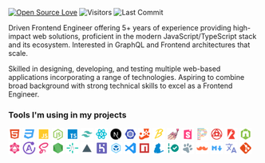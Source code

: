 [![Open Source Love](https://badges.frapsoft.com/os/v2/open-source.svg?v=103)](https://github.com/createdbymahmood)
<img alt="Visitors" src="https://komarev.com/ghpvc/?username=createdbymahmood&style=flat&labelColor=black&logo=github&label=PROFILE+VIEWS&color=29bf12"/>
<img alt="Last Commit" src="https://img.shields.io/github/last-commit/createdbymahmood/createdbymahmood?logo=markdown&label=LAST+UPDATE&color=29bf12&style=flat">


Driven Frontend Engineer offering 5+ years of experience providing high-impact web solutions, proficient in the modern JavaScript/TypeScript stack and its ecosystem. Interested in GraphQL and Frontend architectures that scale.

Skilled in designing, developing, and testing multiple web-based applications incorporating a range of technologies.
Aspiring to combine broad background with strong technical skills to excel as a Frontend Engineer.

### Tools I'm using in my projects

<p align="left">

<img  src="https://raw.githubusercontent.com/PKief/vscode-material-icon-theme/main/icons/html.svg"  alt="html"  width="25"  height="25"  />

<img  src="https://raw.githubusercontent.com/PKief/vscode-material-icon-theme/main/icons/css.svg"  alt="css"  width="25"  height="25"  />

<img  src="https://raw.githubusercontent.com/PKief/vscode-material-icon-theme/main/icons/javascript.svg"  alt="javascript"  width="25"  height="25"  />

<img  src="https://raw.githubusercontent.com/PKief/vscode-material-icon-theme/main/icons/nodejs.svg"  alt="node-js"  width="25"  height="25"  />

<img  src="https://raw.githubusercontent.com/PKief/vscode-material-icon-theme/main/icons/typescript.svg"  alt="typescript"  width="25"  height="25"  />

<img  src="https://raw.githubusercontent.com/PKief/vscode-material-icon-theme/main/icons/tailwindcss.svg"  alt="tailwindcss"  width="25"  height="25"  />

<img  src="https://raw.githubusercontent.com/PKief/vscode-material-icon-theme/main/icons/react.svg"  alt="react"  width="25"  height="25"  />

<img  src="https://raw.githubusercontent.com/vscode-icons/vscode-icons/master/icons/file_type_light_next.svg"  alt="next js"  width="25"  height="25"  />

<img  src="https://raw.githubusercontent.com/PKief/vscode-material-icon-theme/main/icons/eslint.svg"  alt="eslint"  width="25"  height="25"  />

<img  src="https://raw.githubusercontent.com/PKief/vscode-material-icon-theme/main/icons/jest.svg"  alt="jest"  width="25"  height="25"  />

<img  src="https://raw.githubusercontent.com/PKief/vscode-material-icon-theme/main/icons/babel.svg"  alt="babel"  width="25"  height="25"  />

<img  src="https://raw.githubusercontent.com/vscode-icons/vscode-icons/master/icons/file_type_styled.svg"  alt="styled components"  width="25"  height="25"  />

<img  src="https://raw.githubusercontent.com/PKief/vscode-material-icon-theme/main/icons/storybook.svg"  alt="storybook"  width="25"  height="25"  />

<img  src="https://raw.githubusercontent.com/PKief/vscode-material-icon-theme/main/icons/prettier.svg"  alt="prettier"  width="25"  height="25"  />

<img  src="https://raw.githubusercontent.com/PKief/vscode-material-icon-theme/main/icons/postcss.svg"  alt="postcss"  width="25"  height="25"  />

<img  src="https://raw.githubusercontent.com/PKief/vscode-material-icon-theme/main/icons/rollup.svg"  alt="rollup"  width="25"  height="25"  />

<img  src="https://raw.githubusercontent.com/PKief/vscode-material-icon-theme/main/icons/nodemon.svg"  alt="nodemon"  width="25"  height="25"  />

<img  src="https://raw.githubusercontent.com/PKief/vscode-material-icon-theme/main/icons/graphql.svg"  alt="graphql"  width="25"  height="25"  />

<img  src="https://raw.githubusercontent.com/PKief/vscode-material-icon-theme/main/icons/apollo.svg"  alt="apollo"  width="25"  height="25"  />

<img  src="https://raw.githubusercontent.com/PKief/vscode-material-icon-theme/main/icons/sass.svg"  alt="sass"  width="25"  height="25"  />

<img  src="https://raw.githubusercontent.com/PKief/vscode-material-icon-theme/main/icons/nodejs_alt.svg"  alt="nodejs"  width="25"  height="25"  />

<img  src="https://raw.githubusercontent.com/PKief/vscode-material-icon-theme/main/icons/netlify.svg"  alt="netlify"  width="25"  height="25"  />

<img  src="https://raw.githubusercontent.com/PKief/vscode-material-icon-theme/main/icons/vercel_light.svg"  alt="netlify"  width="25"  height="25"  />

<img  src="https://raw.githubusercontent.com/PKief/vscode-material-icon-theme/main/icons/heroku.svg"  alt="heroku"  width="25"  height="25"  />

<img  src="https://raw.githubusercontent.com/PKief/vscode-material-icon-theme/main/icons/webpack.svg"  alt="webpack"  width="25"  height="25"  />

<img  src="https://raw.githubusercontent.com/PKief/vscode-material-icon-theme/main/icons/vscode.svg"  alt="vscode"  width="25"  height="25"  />

<img  src="https://raw.githubusercontent.com/PKief/vscode-material-icon-theme/main/icons/npm.svg"  alt="npm"  width="25"  height="25"  />

<img  src="https://raw.githubusercontent.com/PKief/vscode-material-icon-theme/main/icons/yarn.svg"  alt="heroku"  width="25"  height="25"  />

<img  src="https://raw.githubusercontent.com/PKief/vscode-material-icon-theme/main/icons/commitlint.svg"  alt="commitlint"  width="25"  height="25"  />

<img  src="https://raw.githubusercontent.com/PKief/vscode-material-icon-theme/main/icons/husky.svg"  alt="husky"  width="25"  height="25"  />

<img  src="https://raw.githubusercontent.com/PKief/vscode-material-icon-theme/main/icons/handlebars.svg"  alt="handlebars"  width="25"  height="25"  />

<img  src="https://raw.githubusercontent.com/PKief/vscode-material-icon-theme/main/icons/markdown.svg"  alt="markdown"  width="25"  height="25"  />

<img  src="https://raw.githubusercontent.com/PKief/vscode-material-icon-theme/main/icons/i18n.svg"  alt="i18n"  width="25"  height="25"  />

<img  src="https://raw.githubusercontent.com/PKief/vscode-material-icon-theme/main/icons/git.svg"  alt="github"  width="25"  height="25"  />
</p>
